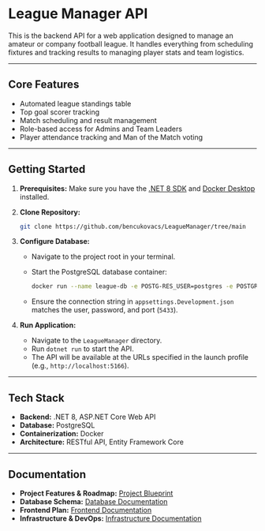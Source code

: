 # League Manager API

This is the backend API for a web application designed to manage an amateur or company football league. It handles everything from scheduling fixtures and tracking results to managing player stats and team logistics.

---

## Core Features

* Automated league standings table
* Top goal scorer tracking
* Match scheduling and result management
* Role-based access for Admins and Team Leaders
* Player attendance tracking and Man of the Match voting

---

## Getting Started

1. **Prerequisites:** Make sure you have the [.NET 8 SDK](https://dotnet.microsoft.com/download/dotnet/8.0) and [Docker Desktop](https://www.docker.com/products/docker-desktop/) installed.
2. **Clone Repository:**

    ```bash
    git clone https://github.com/bencukovacs/LeagueManager/tree/main
    ```

3. **Configure Database:**
    * Navigate to the project root in your terminal.
    * Start the PostgreSQL database container:

        ```bash
        docker run --name league-db -e POSTG-RES_USER=postgres -e POSTGRES_PASSWORD=postgres -p 5433:5432 -d postgres
        ```

    * Ensure the connection string in `appsettings.Development.json` matches the user, password, and port (`5433`).
4. **Run Application:**
    * Navigate to the `LeagueManager` directory.
    * Run `dotnet run` to start the API.
    * The API will be available at the URLs specified in the launch profile (e.g., `http://localhost:5166`).

---

## Tech Stack

* **Backend:** .NET 8, ASP.NET Core Web API
* **Database:** PostgreSQL
* **Containerization:** Docker
* **Architecture:** RESTful API, Entity Framework Core

---

## Documentation

* **Project Features & Roadmap:** [Project Blueprint](docs/BLUEPRINT.md)
* **Database Schema:** [Database Documentation](docs/DATABASE.md)
* **Frontend Plan:** [Frontend Documentation](docs/FRONTEND.md)
* **Infrastructure & DevOps:** [Infrastructure Documentation](docs/INFRASTRUCTURE.md)
